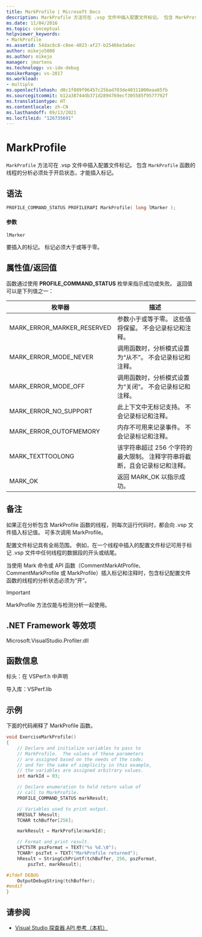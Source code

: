 ```yaml
---
title: MarkProfile | Microsoft Docs
description: MarkProfile 方法可在 .vsp 文件中插入配置文件标记。 包含 MarkProfile 函数的线程的分析必须处于开启状态，才能插入标记。
ms.date: 11/04/2016
ms.topic: conceptual
helpviewer_keywords:
- MarkProfile
ms.assetid: 54dac8c8-c8ee-4023-af27-b25466e3a6ec
author: mikejo5000
ms.author: mikejo
manager: jmartens
ms.technology: vs-ide-debug
monikerRange: vs-2017
ms.workload:
- multiple
ms.openlocfilehash: d8c1f089f96457c25bad703de40311000eaa65fb
ms.sourcegitcommit: b12a38744db371d2894769ecf305585f9577792f
ms.translationtype: HT
ms.contentlocale: zh-CN
ms.lasthandoff: 09/13/2021
ms.locfileid: "126735691"
---
```

# <a name="markprofile"></a>MarkProfile
`MarkProfile` 方法可在 .vsp 文件中插入配置文件标记。 包含 `MarkProfile` 函数的线程的分析必须处于开启状态，才能插入标记。

## <a name="syntax"></a>语法

```cpp
PROFILE_COMMAND_STATUS PROFILERAPI MarkProfile( long lMarker );
```

#### <a name="parameters"></a>参数
 `lMarker`

 要插入的标记。 标记必须大于或等于零。

## <a name="property-valuereturn-value"></a>属性值/返回值
 函数通过使用 **PROFILE_COMMAND_STATUS** 枚举来指示成功或失败。 返回值可以是下列值之一：

|枚举器|描述|
|----------------|-----------------|
|MARK_ERROR_MARKER_RESERVED|参数小于或等于零。 这些值将保留。 不会记录标记和注释。|
|MARK_ERROR_MODE_NEVER|调用函数时，分析模式设置为“从不”。 不会记录标记和注释。|
|MARK_ERROR_MODE_OFF|调用函数时，分析模式设置为“关闭”。 不会记录标记和注释。|
|MARK_ERROR_NO_SUPPORT|此上下文中无标记支持。 不会记录标记和注释。|
|MARK_ERROR_OUTOFMEMORY|内存不可用来记录事件。 不会记录标记和注释。|
|MARK_TEXTTOOLONG|该字符串超过 256 个字符的最大限制。 注释字符串将截断，且会记录标记和注释。|
|MARK_OK|返回 MARK_OK 以指示成功。|

## <a name="remarks"></a>备注
 如果正在分析包含 MarkProfile 函数的线程，则每次运行代码时，都会向 .vsp 文件插入标记值。 可多次调用 MarkProfile。

 配置文件标记具有全局范围。 例如，在一个线程中插入的配置文件标记可用于标记 .vsp 文件中任何线程的数据段的开头或结尾。

 当使用 Mark 命令或 API 函数（CommentMarkAtProfile、CommentMarkProfile 或 MarkProfile）插入标记和注释时，包含标记配置文件函数的线程的分析状态必须为“开”。

> [!IMPORTANT]
> MarkProfile 方法仅能与检测分析一起使用。

## <a name="net-framework-equivalent"></a>.NET Framework 等效项
 Microsoft.VisualStudio.Profiler.dll

## <a name="function-information"></a>函数信息
 标头：在 VSPerf.h 中声明

 导入库：VSPerf.lib

## <a name="example"></a>示例
 下面的代码阐释了 MarkProfile 函数。

```cpp
void ExerciseMarkProfile()
{
    // Declare and initialize variables to pass to
    // MarkProfile.  The values of these parameters
    // are assigned based on the needs of the code;
    // and for the sake of simplicity in this example,
    // the variables are assigned arbitrary values.
    int markId = 03;

    // Declare enumeration to hold return value of
    // call to MarkProfile.
    PROFILE_COMMAND_STATUS markResult;

    // Variables used to print output.
    HRESULT hResult;
    TCHAR tchBuffer[256];

    markResult = MarkProfile(markId);

    // Format and print result.
    LPCTSTR pszFormat = TEXT("%s %d.\0");
    TCHAR* pszTxt = TEXT("MarkProfile returned");
    hResult = StringCchPrintf(tchBuffer, 256, pszFormat,
        pszTxt, markResult);

#ifdef DEBUG
    OutputDebugString(tchBuffer);
#endif
}
```

## <a name="see-also"></a>请参阅
- [Visual Studio 探查器 API 参考（本机）](../profiling/visual-studio-profiler-api-reference-native.md)

